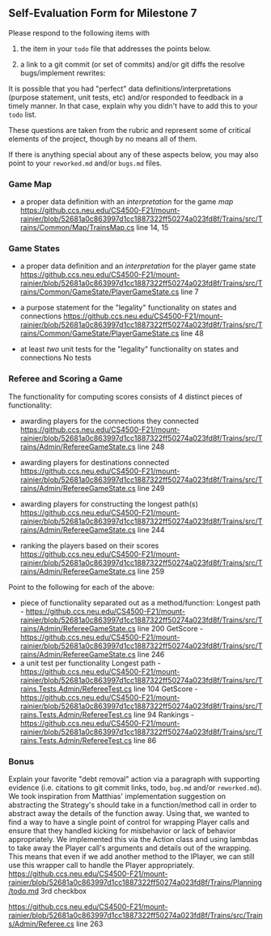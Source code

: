 ## Self-Evaluation Form for Milestone 7

Please respond to the following items with

1. the item in your `todo` file that addresses the points below.

2. a link to a git commit (or set of commits) and/or git diffs the resolve
   bugs/implement rewrites: 

It is possible that you had "perfect" data definitions/interpretations
(purpose statement, unit tests, etc) and/or responded to feedback in a
timely manner. In that case, explain why you didn't have to add this
to your `todo` list.

These questions are taken from the rubric and represent some of 
critical elements of the project, though by no means all of them.

If there is anything special about any of these aspects below, you may also point to your `reworked.md` and/or `bugs.md` files. 

### Game Map 

- a proper data definition with an _interpretation_ for the game _map_
https://github.ccs.neu.edu/CS4500-F21/mount-rainier/blob/52681a0c863997d1cc1887322ff50274a023fd8f/Trains/src/Trains/Common/Map/TrainsMap.cs
line 14, 15

### Game States 

- a proper data definition and an _interpretation_ for the player game state
https://github.ccs.neu.edu/CS4500-F21/mount-rainier/blob/52681a0c863997d1cc1887322ff50274a023fd8f/Trains/src/Trains/Common/GameState/PlayerGameState.cs
line 7

- a purpose statement for the "legality" functionality on states and connections
https://github.ccs.neu.edu/CS4500-F21/mount-rainier/blob/52681a0c863997d1cc1887322ff50274a023fd8f/Trains/src/Trains/Common/GameState/PlayerGameState.cs
line 48

- at least _two_ unit tests for the "legality" functionality on states and connections 
No tests

### Referee and Scoring a Game

The functionality for computing scores consists of 4 distinct pieces of functionality:

  - awarding players for the connections they connected
  https://github.ccs.neu.edu/CS4500-F21/mount-rainier/blob/52681a0c863997d1cc1887322ff50274a023fd8f/Trains/src/Trains/Admin/RefereeGameState.cs
  line 248

  - awarding players for destinations connected
  https://github.ccs.neu.edu/CS4500-F21/mount-rainier/blob/52681a0c863997d1cc1887322ff50274a023fd8f/Trains/src/Trains/Admin/RefereeGameState.cs
  line 249

  - awarding players for constructing the longest path(s)
  https://github.ccs.neu.edu/CS4500-F21/mount-rainier/blob/52681a0c863997d1cc1887322ff50274a023fd8f/Trains/src/Trains/Admin/RefereeGameState.cs
  line 244

  - ranking the players based on their scores 
  https://github.ccs.neu.edu/CS4500-F21/mount-rainier/blob/52681a0c863997d1cc1887322ff50274a023fd8f/Trains/src/Trains/Admin/RefereeGameState.cs
  line 259

Point to the following for each of the above: 

  - piece of functionality separated out as a method/function:
  Longest path - https://github.ccs.neu.edu/CS4500-F21/mount-rainier/blob/52681a0c863997d1cc1887322ff50274a023fd8f/Trains/src/Trains/Admin/RefereeGameState.cs
				line 200
  GetScore - https://github.ccs.neu.edu/CS4500-F21/mount-rainier/blob/52681a0c863997d1cc1887322ff50274a023fd8f/Trains/src/Trains/Admin/RefereeGameState.cs
				line 246
  - a unit test per functionality
  Longest path - https://github.ccs.neu.edu/CS4500-F21/mount-rainier/blob/52681a0c863997d1cc1887322ff50274a023fd8f/Trains/src/Trains.Tests.Admin/RefereeTest.cs
				line 104
  GetScore - https://github.ccs.neu.edu/CS4500-F21/mount-rainier/blob/52681a0c863997d1cc1887322ff50274a023fd8f/Trains/src/Trains.Tests.Admin/RefereeTest.cs
				line 94
  Rankings - https://github.ccs.neu.edu/CS4500-F21/mount-rainier/blob/52681a0c863997d1cc1887322ff50274a023fd8f/Trains/src/Trains.Tests.Admin/RefereeTest.cs
				line 86


### Bonus

Explain your favorite "debt removal" action via a paragraph with
supporting evidence (i.e. citations to git commit links, todo, `bug.md`
and/or `reworked.md`).
We took inspiration from Matthias' implementation suggestion on abstracting the Strategy's should take in a function/method call in order to abstract away the details of the function away.
Using that, we wanted to find a way to have a single point of control for wrapping Player calls and ensure that they handled kicking for misbehavior or lack of behavior appropriately. We
implemented this via the Action class and using lambdas to take away the Player call's arguments and details out of the wrapping. This means that even if we add another method to the IPlayer,
we can still use this wrapper call to handle the Player appropriately.
https://github.ccs.neu.edu/CS4500-F21/mount-rainier/blob/52681a0c863997d1cc1887322ff50274a023fd8f/Trains/Planning/todo.md
3rd checkbox

https://github.ccs.neu.edu/CS4500-F21/mount-rainier/blob/52681a0c863997d1cc1887322ff50274a023fd8f/Trains/src/Trains/Admin/Referee.cs
line 263
